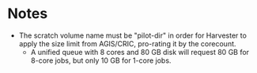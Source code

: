 # Notes
- The scratch volume name must be "pilot-dir" in order for Harvester to apply the size limit from AGIS/CRIC, pro-rating it by the corecount. 
  - A unified queue with 8 cores and 80 GB disk will request 80 GB for 8-core jobs, but only 10 GB for 1-core jobs. 

